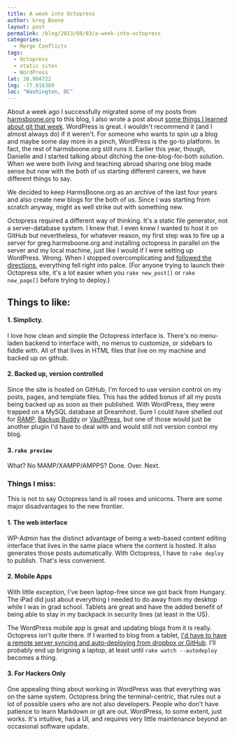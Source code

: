```yaml
---
title: A week into Octopress
author: Greg Boone
layout: post
permalink: /blog/2013/08/03/a-week-into-octopress
categories:
  - Merge Conflicts
tags:
  - Octopress
  - static sites
  - WordPress
lat: 38.904722
lng: -77.016389
loc: "Washington, DC"
---
```

About a week ago I successfully migrated some of my posts from [harmsboone.org][1] to this blog, I also wrote a post about [some things I learned about git that week][2]. WordPress is great. I wouldn't recommend it (and I almost always do) if it weren't. For someone who wants to spin up a blog and maybe some day more in a pinch, WordPress is the go-to platform. In fact, the rest of harmsboone.org still runs it. Earlier this year, though, Danielle and I started talking about ditching the one-blog-for-both solution. When we were both living and teaching abroad sharing one blog made sense but now with the both of us starting different careers, we have different things to say.

We decided to keep HarmsBoone.org as an archive of the last four years and also create new blogs for the both of us. Since I was starting from scratch anyway, might as well strike out with something new.

<!--more-->

Octopress required a different way of thinking. It's a static file generator, not a server-database system. I knew that. I even knew I wanted to host it on GitHub but nevertheless, for whatever reason, my first step was to fire up a server for greg.harmsboone.org and installing octopress in parallel on the server and my local machine, just like I would if I were setting up WordPress. Wrong. When I stopped overcomplicating and [followed the directions][3], everything fell right into palce. (For anyone trying to launch their Octopress site, it's a lot easier when you `rake new_post[]` or `rake new_page[]` before trying to deploy.)

## Things to like:

#### 1. Simplicty.

I love how clean and simple the Octopress interface is. There's no menu-laden backend to interface with, no menus to customize, or sidebars to fiddle with. All of that lives in HTML files that live on my machine and backed up on github.

#### 2. Backed up, version controlled

Since the site is hosted on GitHub, I'm forced to use version control on my posts, pages, and template files. This has the added bonus of all my posts being backed up as soon as their published. With WordPress, they were trapped on a MySQL database at Dreamhost. Sure I could have shelled out for [RAMP](), [Backup Buddy]() or [VaultPress](), but one of those would just be another plugin I'd have to deal with and would still not version control my blog.

#### 3. `rake preview`

What? No MAMP/XAMPP/AMPPS? Done. Over. Next.

### Things I miss:

This is not to say Octopress land is all roses and unicorns. There are some major disadvantages to the new frontier.

#### 1. The web interface

WP-Admin has the distinct advantage of being a web-based content editing interface that lives in the same place where the content is hosted. It also generates those posts automatically. With Octopress, I have to `rake deploy` to publish. That's less convenient.

#### 2. Mobile Apps

With little exception, I've been laptop-free since we got back from Hungary. The iPad did just about everything I needed to do away from my desktop while I was in grad school. Tablets are great and have the added benefit of being able to stay in my backpack in security lines (at least in the US).

The WordPress mobile app is great and updating blogs from it is really. Octopress isn't quite there. If I wanted to blog from a tablet, [I'd have to have a remote server syncing and auto-deploying from dropbox or GitHub][4]. I'll probably end up brigning a laptop, at least until `rake watch --autodeploy` becomes a thing.

#### 3. For Hackers Only

One appealing thing about working in WordPress was that everything was on the same system. Octopress bring the terminal-centric, that rules out a lot of possible users who are not also developers. People who don't have patience to learn Markdown or git are out. WordPress, to some extent, just works. It's intuitive, has a UI, and requires very little maintenance beyond an occasional software update.

 [1]: http://harmsboone.org
 [2]: http://greg.harmsboone.org/blog/2013/07/28/what-i-learned-about-git-this-week/
 [3]: http://octopress.org/docs
 [4]: http://www.candlerblog.com/2012/04/01/remote-octopress-workflow/
